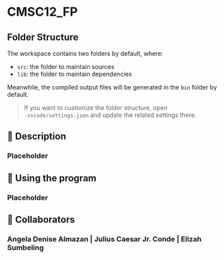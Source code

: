 # CMSC12_FP

## Folder Structure

The workspace contains two folders by default, where:

- `src`: the folder to maintain sources
- `lib`: the folder to maintain dependencies

Meanwhile, the compiled output files will be generated in the `bin` folder by default.

> If you want to customize the folder structure, open `.vscode/settings.json` and update the related settings there.

## 📃 Description
### Placeholder

## 📃 Using the program
### Placeholder

## 🤝 Collaborators
### Angela Denise Almazan | Julius Caesar Jr. Conde | Elizah Sumbeling